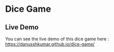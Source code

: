 # Dice Game

## Live Demo

  You can see the live demo of this dice game here : https://danusshkumar.github.io/dice-game/

